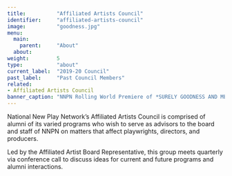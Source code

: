 ```yaml
---
title:          "Affiliated Artists Council"
identifier:     "affiliated-artists-council"
image:          "goodness.jpg"
menu:
  main:
    parent:     "About"
  about:
weight:         5
type:           "about"
current_label:  "2019-20 Council"
past_label:     "Past Council Members"
related:
- Affiliated Artists Council
banner_caption: "NNPN Rolling World Premiere of *SURELY GOODNESS AND MERCY* by Chisa Hutchinson at Salt Lake Acting Company"
---
```


<span class="lead-in">National New Play Network’s Affiliated Artists Council is comprised of alumni of its varied programs who wish to serve as advisors to the board and staff of NNPN on matters that affect playwrights, directors, and producers.</span>

Led by the Affiliated Artist Board Representative, this group meets quarterly via conference call to discuss ideas for current and future programs and alumni interactions.
